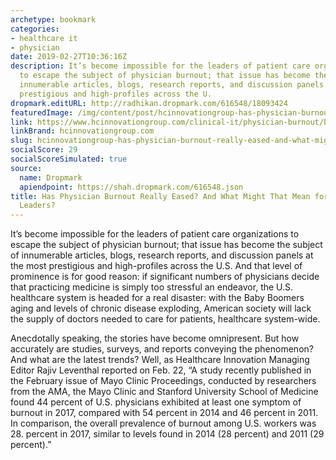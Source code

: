 ```yaml
---
archetype: bookmark
categories:
- healthcare it
- physician
date: 2019-02-27T10:36:16Z
description: It’s become impossible for the leaders of patient care organizations
  to escape the subject of physician burnout; that issue has become the subject of
  innumerable articles, blogs, research reports, and discussion panels at the most
  prestigious and high-profiles across the U.
dropmark.editURL: http://radhikan.dropmark.com/616548/18093424
featuredImage: /img/content/post/hcinnovationgroup-has-physician-burnout-really-eased-and-what-might-that-mean-for-health-it-leaders.jpg
link: https://www.hcinnovationgroup.com/clinical-it/physician-burnout/blog/21069855/has-physician-burnout-really-eased-and-what-might-that-mean-for-health-it-leaders
linkBrand: hcinnovationgroup.com
slug: hcinnovationgroup-has-physician-burnout-really-eased-and-what-might-that-mean-for-health-it-leaders
socialScore: 29
socialScoreSimulated: true
source:
  name: Dropmark
  apiendpoint: https://shah.dropmark.com/616548.json
title: Has Physician Burnout Really Eased? And What Might That Mean for Health IT
  Leaders?
---
```

It’s become impossible for the leaders of patient care organizations to escape the subject of physician burnout; that issue has become the subject of innumerable articles, blogs, research reports, and discussion panels at the most prestigious and high-profiles across the U.S. And that level of prominence is for good reason: if significant numbers of physicians decide that practicing medicine is simply too stressful an endeavor, the U.S. healthcare system is headed for a real disaster: with the Baby Boomers aging and levels of chronic disease exploding, American society will lack the supply of doctors needed to care for patients, healthcare system-wide.

Anecdotally speaking, the stories have become omnipresent. But how accurately are studies, surveys, and reports conveying the phenomenon? And what are the latest trends? Well, as Healthcare Innovation Managing Editor Rajiv Leventhal reported on Feb. 22, “A study recently published in the February issue of Mayo Clinic Proceedings, conducted by researchers from the AMA, the Mayo Clinic and Stanford University School of Medicine found 44 percent of U.S. physicians exhibited at least one symptom of burnout in 2017, compared with 54 percent in 2014 and 46 percent in 2011. In comparison, the overall prevalence of burnout among U.S. workers was 28. percent in 2017, similar to levels found in 2014 (28 percent) and 2011 (29 percent).”

